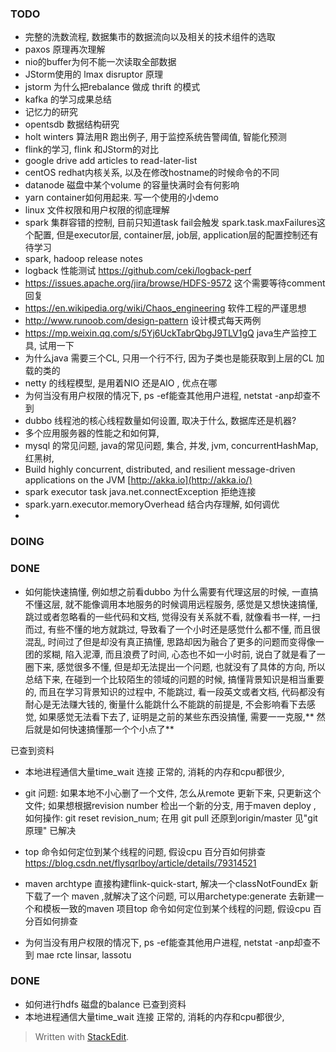 ### TODO
* 完整的洗数流程, 数据集市的数据流向以及相关的技术组件的选取
* paxos 原理再次理解
* nio的buffer为何不能一次读取全部数据
* JStorm使用的 lmax disruptor 原理
* jstorm 为什么把rebalance 做成 thrift 的模式
* kafka 的学习成果总结
* 记忆力的研究
* opentsdb 数据结构研究
* holt winters 算法用R 跑出例子, 用于监控系统告警阈值, 智能化预测
* flink的学习, flink 和JStorm的对比
* google drive add articles to read-later-list
* centOS redhat内核关系, 以及在修改hostname的时候命令的不同
* datanode 磁盘中某个volume 的容量快满时会有何影响
* yarn container如何用起来. 写一个使用的小demo
* linux 文件权限和用户权限的彻底理解
* spark 集群容错的控制, 目前只知道task fail会触发 spark.task.maxFailures这个配置, 但是executor层, container层, job层, application层的配置控制还有待学习
* spark, hadoop release notes
* logback 性能测试 https://github.com/ceki/logback-perf
* https://issues.apache.org/jira/browse/HDFS-9572 这个需要等待comment 回复
* https://en.wikipedia.org/wiki/Chaos_engineering 软件工程的严谨思想
* http://www.runoob.com/design-pattern 设计模式每天两例
* https://mp.weixin.qq.com/s/5Yj6UckTabrQbgJ9TLV1gQ   java生产监控工具, 试用一下
* 为什么java 需要三个CL, 只用一个行不行, 因为子类也是能获取到上层的CL 加载的类的 
* netty 的线程模型, 是用着NIO 还是AIO , 优点在哪
* 为何当没有用户权限的情况下, ps -ef能查其他用户进程, netstat -anp却查不到
* dubbo 线程池的核心线程数量如何设置, 取决于什么, 数据库还是机器?
* 多个应用服务器的性能之和如何算, 
* mysql 的常见问题, java的常见问题, 集合, 并发, jvm, concurrentHashMap, 红黑树, 
* Build highly concurrent, distributed, and resilient message-driven applications on the JVM [http://akka.io](http://akka.io/)
* spark executor task java.net.connectException 拒绝连接
* spark.yarn.executor.memoryOverhead 结合内存理解, 如何调优
* 
### DOING



### DONE

* 如何能快速搞懂, 例如想之前看dubbo 为什么需要有代理这层的时候, 一直搞不懂这层, 就不能像调用本地服务的时候调用远程服务, 感觉是又想快速搞懂, 跳过或者忽略看的一些代码和文档, 觉得没有关系就不看, 就像看书一样, 一扫而过, 有些不懂的地方就跳过, 导致看了一个小时还是感觉什么都不懂, 而且很混乱, 时间过了但是却没有真正搞懂, 思路却因为融合了更多的问题而变得像一团的浆糊, 陷入泥潭, 而且浪费了时间, 心态也不如一小时前, 说白了就是看了一圈下来, 感觉很多不懂, 但是却无法提出一个问题, 也就没有了具体的方向, 所以总结下来, 在碰到一个比较陌生的领域的问题的时候, 搞懂背景知识是相当重要的, 而且在学习背景知识的过程中, 不能跳过, 看一段英文或者文档, 代码都没有耐心是无法赚大钱的, 衡量什么能跳什么不能跳的前提是, 不会影响看下去感觉, 如果感觉无法看下去了, 证明是之前的某些东西没搞懂, 需要一一克服,** 然后就是如何快速搞懂那一个个小点了**

已查到资料
* 本地进程通信大量time_wait 连接
正常的, 消耗的内存和cpu都很少, 

* git 问题: 如果本地不小心删了一个文件, 怎么从remote 更新下来, 只更新这个文件; 如果想根据revision number 检出一个新的分支, 用于maven deploy , 如何操作: git reset revision_num; 在用 git pull 还原到origin/master 
见"git 原理" 已解决

* top 命令如何定位到某个线程的问题, 假设cpu 百分百如何排查
https://blog.csdn.net/flysqrlboy/article/details/79314521

* maven archtype 直接构建flink-quick-start, 解决一个classNotFoundEx 
新下载了一个 maven ,就解决了这个问题, 可以用archetype:generate 去新建一个和模板一致的maven 项目top 命令如何定位到某个线程的问题, 假设cpu 百分百如何排查

* 为何当没有用户权限的情况下, ps -ef能查其他用户进程, netstat -anp却查不到
  mae rcte linsar, lassotu
### DONE
* 如何进行hdfs 磁盘的balance
已查到资料
* 本地进程通信大量time_wait 连接
正常的, 消耗的内存和cpu都很少, 
> Written with [StackEdit](https://stackedit.io/).
<!--stackedit_data:
eyJoaXN0b3J5IjpbMTQ3NzU2OTc2OCwtMTk4MDI3NjYyOSwxMT
Y3MTkwNzE5LC02OTg2NzMzMzQsMTY1NzIzNTA3MCwtODk3NjU0
MDk0LC0xMzg0MTUzNjMwLC0xMzA5MDc3MTU2LC0xMTY4NjAyNz
M2LC0xNjAwMzU2MDcyLC0xNDQzMzUzMzA5LC0yMTMxNTg2OTM5
LDQxNDYyODgzNSwtMTY2NjkwNjY0OSw4NTgyNDUxMjQsLTQyNj
c4MzA5MywtMTQ1MjEwNDYyLDQyOTM5NDI5LC01NDE5NjA3Mzks
LTEyNzE1NTU0MDldfQ==
-->